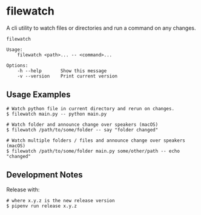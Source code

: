 # filewatch
A cli utility to watch files or directories and run a command on any changes.

```
filewatch

Usage:
    filewatch <path>... -- <command>...

Options:
    -h --help       Show this message
    -v --version    Print current version
```

## Usage Examples
```console
# Watch python file in current directory and rerun on changes.
$ filewatch main.py -- python main.py
```

```console
# Watch folder and announce change over speakers (macOS)
$ filewatch /path/to/some/folder -- say "folder changed"
```

```console
# Watch multiple folders / files and announce change over speakers (macOS)
$ filewatch /path/to/some/folder main.py some/other/path -- echo "changed"
```

## Development Notes
Release with:

```
# where x.y.z is the new release version
$ pipenv run release x.y.z
```
